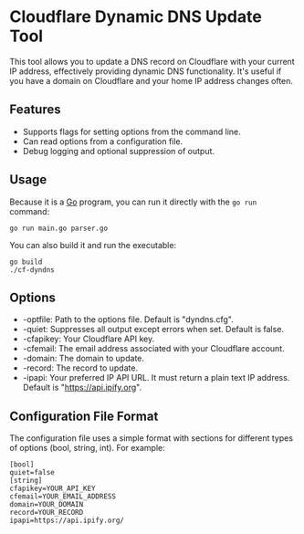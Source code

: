 # Cloudflare Dynamic DNS Update Tool

This tool allows you to update a DNS record on Cloudflare with your current IP address, effectively providing dynamic DNS functionality. It's useful if you have a domain on Cloudflare and your home IP address changes often.

## Features

- Supports flags for setting options from the command line.
- Can read options from a configuration file.
- Debug logging and optional suppression of output.

## Usage

Because it is a [Go](https://go.dev/dl) program, you can run it directly with the `go run` command:
```
go run main.go parser.go 
```

You can also build it and run the executable:
```
go build
./cf-dyndns
```

## Options

- -optfile: Path to the options file. Default is "dyndns.cfg".
- -quiet: Suppresses all output except errors when set. Default is false.
- -cfapikey: Your Cloudflare API key.
- -cfemail: The email address associated with your Cloudflare account.
- -domain: The domain to update.
- -record: The record to update.
- -ipapi: Your preferred IP API URL. It must return a plain text IP address. Default is "https://api.ipify.org".

## Configuration File Format

The configuration file uses a simple format with sections for different types of options (bool, string, int). For example:

```
[bool]
quiet=false 
[string]
cfapikey=YOUR_API_KEY
cfemail=YOUR_EMAIL_ADDRESS
domain=YOUR_DOMAIN
record=YOUR_RECORD
ipapi=https://api.ipify.org/
```
